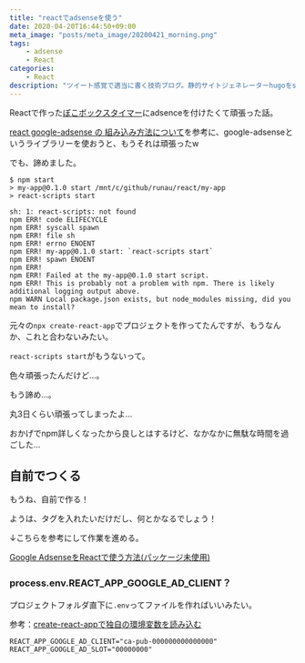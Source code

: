```yaml
---
title: "reactでadsenseを使う"
date: 2020-04-20T16:44:50+09:00
meta_image: "posts/meta_image/20200421_morning.png"
tags: 
    - adsense
    - React
categories: 
    - React
description: "ツイート感覚で適当に書く技術ブログ。静的サイトジェネレーターhugoをs3に載せて、月額運用費5円で運用するブログ。毎日のただの作業記録をツイートのように書いていきますw"
---
```


Reactで作った[ぽこボックスタイマー](https://encr.jp/pococha/)にadsenceを付けたくて頑張った話。

[react google-adsense の 組み込み方法について](https://www.monotalk.xyz/blog/react-google-adsense-%E3%81%AE-%E7%B5%84%E3%81%BF%E8%BE%BC%E3%81%BF%E6%96%B9%E6%B3%95%E3%81%AB%E3%81%A4%E3%81%84%E3%81%A6/)を参考に、google-adsenseというライブラリーを使おうと、もうそれは頑張ったw

でも、諦めました。

```
$ npm start
> my-app@0.1.0 start /mnt/c/github/runau/react/my-app
> react-scripts start

sh: 1: react-scripts: not found
npm ERR! code ELIFECYCLE
npm ERR! syscall spawn
npm ERR! file sh
npm ERR! errno ENOENT
npm ERR! my-app@0.1.0 start: `react-scripts start`
npm ERR! spawn ENOENT
npm ERR! 
npm ERR! Failed at the my-app@0.1.0 start script.
npm ERR! This is probably not a problem with npm. There is likely additional logging output above.
npm WARN Local package.json exists, but node_modules missing, did you mean to install?
```

元々の`npx create-react-app`でプロジェクトを作ってたんですが、もうなんか、これと合わないみたい。

`react-scripts start`がもうないって。

色々頑張ったんだけど…。

もう諦め…。

丸3日くらい頑張ってしまったよ…

おかげでnpm詳しくなったから良しとはするけど、なかなかに無駄な時間を過ごした…

## 自前でつくる

もうね、自前で作る！

ようは、タグを入れたいだけだし、何とかなるでしょう！

↓こちらを参考にして作業を進める。

[Google AdsenseをReactで使う方法(パッケージ未使用)](https://qiita.com/qrusadorz/items/14972b6e069feaf777a9)

### process.env.REACT_APP_GOOGLE_AD_CLIENT？

プロジェクトフォルダ直下に`.env`ってファイルを作ればいいみたい。

参考：[create-react-appで独自の環境変数を読み込む](https://qiita.com/zgmf_mbfp03/items/008436c5749d65f96e55)

```.env
REACT_APP_GOOGLE_AD_CLIENT="ca-pub-000000000000000"
REACT_APP_GOOGLE_AD_SLOT="00000000"
```